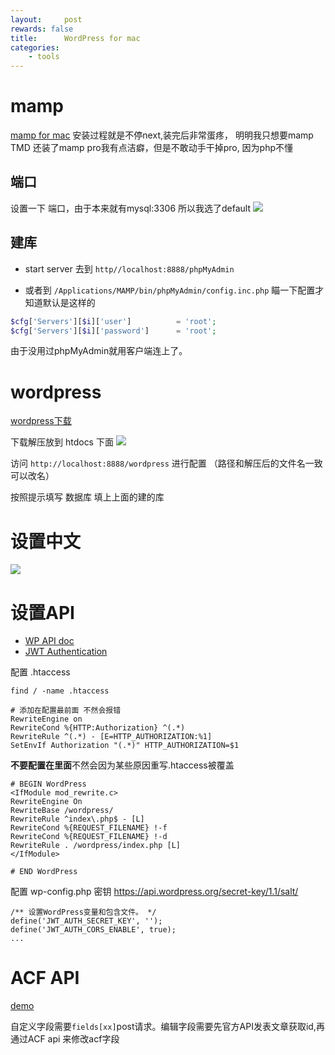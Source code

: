 ```yaml
---
layout:     post
rewards: false
title:      WordPress for mac
categories:
    - tools
---
```


# mamp

[mamp for mac](https://www.mamp.info/en/downloads/)
安装过程就是不停next,装完后非常蛋疼，<span class='heimu'> 明明我只想要mamp TMD 还装了mamp pro我有点洁癖，但是不敢动手干掉pro, </span> 因为php不懂

## 端口
设置一下 端口，由于本来就有mysql:3306 所以我选了default
![](https://ws2.sinaimg.cn/large/006tNbRwgy1fxpu9anyedj315o0tiqgs.jpg)

## 建库
- start server 去到 `http//localhost:8888/phpMyAdmin`

- 或者到 `/Applications/MAMP/bin/phpMyAdmin/config.inc.php` 瞄一下配置才知道默认是这样的

```php
$cfg['Servers'][$i]['user']          = 'root';
$cfg['Servers'][$i]['password']      = 'root';
```

由于没用过phpMyAdmin就用客户端连上了。



# wordpress

[wordpress下载](https://wordpress.org/download/)

下载解压放到 htdocs 下面
![](https://ws3.sinaimg.cn/large/006tNbRwgy1fxq0a9dan8j30tu0oedk1.jpg)

访问 `http://localhost:8888/wordpress` 进行配置 （路径和解压后的文件名一致 可以改名）

按照提示填写 数据库 填上上面的建的库

# 设置中文
![](https://ws2.sinaimg.cn/large/006tNbRwgy1fxq1dalt76j31om0daq3f.jpg)

# 设置API
- [WP API doc](https://developer.wordpress.org/rest-api/reference/)
- [JWT Authentication](https://wordpress.org/plugins/jwt-authentication-for-wp-rest-api/)

配置 .htaccess
```shell
find / -name .htaccess

# 添加在配置最前面 不然会报错
RewriteEngine on
RewriteCond %{HTTP:Authorization} ^(.*)
RewriteRule ^(.*) - [E=HTTP_AUTHORIZATION:%1]
SetEnvIf Authorization "(.*)" HTTP_AUTHORIZATION=$1
```
**不要配置在里面**不然会因为某些原因重写.htaccess被覆盖
```
# BEGIN WordPress
<IfModule mod_rewrite.c>
RewriteEngine On
RewriteBase /wordpress/
RewriteRule ^index\.php$ - [L]
RewriteCond %{REQUEST_FILENAME} !-f
RewriteCond %{REQUEST_FILENAME} !-d
RewriteRule . /wordpress/index.php [L]
</IfModule>

# END WordPress
```


配置 wp-config.php 密钥 https://api.wordpress.org/secret-key/1.1/salt/
```shell
/** 设置WordPress变量和包含文件。 */
define('JWT_AUTH_SECRET_KEY', '');
define('JWT_AUTH_CORS_ENABLE', true);
...

```


# ACF API

[demo](https://github.com/airesvsg/acf-to-rest-api-example)

自定义字段需要`fields[xx]`post请求。编辑字段需要先官方API发表文章获取id,再通过ACF api 来修改acf字段
